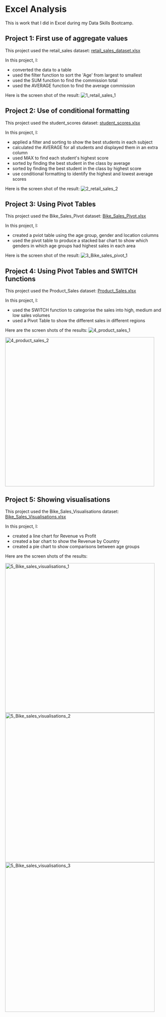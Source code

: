 # Excel Analysis
This is work that I did in Excel during my Data Skills Bootcamp.

## Project 1: First use of aggregate values

This project used the retail_sales dataset: [retail_sales_dataset.xlsx](https://github.com/user-attachments/files/18151958/retail_sales_dataset.xlsx)

In this project, I:
* converted the data to a table
* used the filter function to sort the 'Age' from largest to smallest
* used the SUM function to find the commission total
* used the AVERAGE function to find the average commission

Here is the screen shot of the result:
![1_retail_sales_1](https://github.com/user-attachments/assets/d8affe22-379a-460a-9c5c-16b8cb0966b0)


## Project 2: Use of conditional formatting

This project used the student_scores dataset: [student_scores.xlsx](https://github.com/user-attachments/files/18151967/student_scores.xlsx)

In this project, I:
* applied a filter and sorting to show the best students in each subject
* calculated the AVERAGE for all students and displayed them in an extra column
* used MAX to find each student's highest score
* sorted by finding the best student in the class by average
* sorted by finding the best student in the class by highest score
* use conditional formatting to identify the highest and lowest average scores

Here is the screen shot of the result:
![2_retail_sales_2](https://github.com/user-attachments/assets/1ab72804-fae7-4c25-acbf-fe69bca1702d)


## Project 3: Using Pivot Tables

This project used the Bike_Sales_Pivot dataset: [Bike_Sales_Pivot.xlsx](https://github.com/user-attachments/files/18151985/Bike_Sales_Pivot.xlsx)

In this project, I:
* created a pviot table using the age group, gender and location columns
* used the pivot table to produce a stacked bar chart to show which genders in which age groups had highest sales in each area

Here is the screen shot of the result:
![3_Bike_sales_pivot_1](https://github.com/user-attachments/assets/9256183d-d363-47f0-9e68-3144763c101c)


## Project 4: Using Pivot Tables and SWITCH functions

This project used the Product_Sales dataset: [Product_Sales.xlsx](https://github.com/user-attachments/files/18152291/Product_Sales.xlsx)

In this project, I:
* used the SWITCH function to categorise the sales into high, medium and low sales volumes
* used a Pivot Table to show the different sales in different regions

Here are the screen shots of the results:
![4_product_sales_1](https://github.com/user-attachments/assets/e7cd0272-e552-4d4f-a17b-0ba8358c715b)

<img width="481" alt="4_product_sales_2" src="https://github.com/user-attachments/assets/1c49532f-c1b5-4546-9a4b-bf6adac52de9" />


## Project 5: Showing visualisations

This project used the Bike_Sales_Visualisations dataset: [Bike_Sales_Visualisations.xlsx](https://github.com/user-attachments/files/18152377/Bike_Sales_Visualisations.xlsx)

In this project, I:
* created a line chart for Revenue vs Profit
* created a bar chart to show the Revenue by Country
* created a pie chart to show comparisons between age groups

Here are the screen shots of the results:

<img width="482" alt="5_Bike_sales_visualisations_1" src="https://github.com/user-attachments/assets/e5461a2c-38b3-4700-8db3-77f836c0bfc2" />

<img width="482" alt="5_Bike_sales_visualisations_2" src="https://github.com/user-attachments/assets/7f9dc9b1-5a45-4d0b-981a-3726500df0a6" />

<img width="482" alt="5_Bike_sales_visualisations_3" src="https://github.com/user-attachments/assets/e832daf5-421d-4ec8-8404-557b975d4842" />


